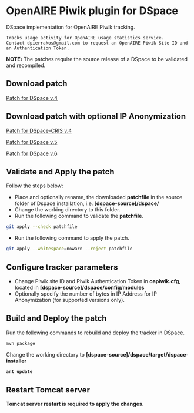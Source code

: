 # OpenAIRE Piwik plugin for DSpace

DSpace implementation for OpenAIRE Piwik tracking.

    Tracks usage activity for OpenAIRE usage statistics service.
    Contact dpierrakos@gmail.com to request an OpenAIRE Piwik Site ID and an Authentication Token.

<strong>NOTE:</strong> The patches require the source release of a DSpace to be validated and recompiled.

## Download patch

[Patch for DSpace v.4](https://raw.githubusercontent.com/dimitrispie/OpenAIRE-Piwik-DSpace/master/piwik-openaire-dspace4.diff)

## Download patch with optional IP Anonymization

[Patch for DSpace-CRIS v.4](https://raw.githubusercontent.com/dimitrispie/OpenAIRE-Piwik-DSpace/master/piwik-openaire-dspace4-cris.diff)

[Patch for DSpace v.5](https://raw.githubusercontent.com/dimitrispie/OpenAIRE-Piwik-DSpace/master/piwik-openaire-dspace5.diff)

[Patch for DSpace v.6](https://raw.githubusercontent.com/dimitrispie/OpenAIRE-Piwik-DSpace/master/piwik-openaire-dspace6.diff)

## Validate and Apply the patch

Follow the steps below:
- Place and optionally rename, the downloaded <strong>patchfile</strong> in the source folder of Dspace installation, i.e. <strong>[dspace-source]/dspace/</strong>
- Change the working directory to this folder.
- Run the following command to validate the <strong>patchfile</strong>.

```bash
git apply --check patchfile
```
- Run the following command to apply the patch.

```bash
git apply --whitespace=nowarn --reject patchfile
```

## Configure tracker parameters
- Change Piwik site ID and Piwik Authentication Token in <strong>oapiwik.cfg</strong>, located in <strong>[dspace-source]/dspace/config/modules</strong>
- Optionally specify the number of bytes in IP Address for IP Anonymization (for supported versions only).

## Build and Deploy the patch
Run the following commands to rebuild and deploy the tracker in DSpace.

```bash
mvn package
```
Change the working directory to <strong>[dspace-source]/dspace/target/dspace-installer</source>

```bash
ant update
```
## Restart Tomcat server
Tomcat server restart is required to apply the changes.
